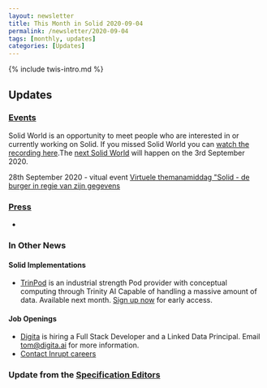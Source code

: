 ```yaml
---
layout: newsletter
title: This Month in Solid 2020-09-04
permalink: /newsletter/2020-09-04
tags: [monthly, updates]
categories: [Updates]
---
```

{% include twis-intro.md %}

## Updates

### [Events](https://solidproject.org/events)
Solid World is an opportunity to meet people who are interested in or currently working on Solid. If you missed Solid World you can [watch the recording here]().The [next Solid World](https://www.eventbrite.com/e/solid-world-tickets-115477011851?aff=erelexpmlt) will happen on the 3rd September 2020. 

28th September 2020 - vitual event [Virtuele themanamiddag "Solid - de burger in regie van zijn gegevens](https://overheid.vlaanderen.be/opleiding/solid)

### [Press](https://solidproject.org/press)
* 

### In Other News

#### Solid Implementations
* [TrinPod](https://graphmetrix.com/trinpod) is an industrial strength Pod provider with conceptual computing through Trinity AI Capable of handling a massive amount of data. Available next month. [Sign up now](https://graphmetrix.com/trinpod) for early access.

#### Job Openings
* [Digita](https://www.digita.ai/careers) is hiring a Full Stack Developer and a Linked Data Principal. Email tom@digita.ai for more information.
* [Contact Inrupt careers](https://inrupt.com/careers) 

### Update from the [Specification Editors](https://github.com/solid/process/blob/master/editors.md)
